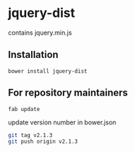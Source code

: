 # jquery-dist

contains jquery.min.js


## Installation

`bower install jquery-dist`


## For repository maintainers

`fab update`

update version number in bower.json

```bash
git tag v2.1.3
git push origin v2.1.3
```
